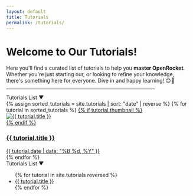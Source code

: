 ```yaml
---
layout: default
title: Tutorials
permalink: /tutorials/
---
```


<!-- Introduction -->
<div class="tutorial-introduction">
  <h1>Welcome to Our Tutorials!</h1>
  <p>Here you'll find a curated list of tutorials to help you <b>master OpenRocket</b>. <br>Whether you're just starting our, or looking to refine your knowledge, there's something here for everyone. Dive in and happy learning! 😊🚀</p>
</div>

<hr style="width: 80%">

<div class="tutorial-container">
  <!-- This will be our button to show the tutorial list on mobile -->
  <div id="mobile-toggle" class="mobile-toggle" onclick="toggleList()">Tutorials List ▼</div>

  <!-- Tutorial content -->
  <div class="tutorials">
    {% assign sorted_tutorials = site.tutorials | sort: "date" | reverse %}
    {% for tutorial in sorted_tutorials %}
      <a href="{{ tutorial.url }}" class="tutorial-tile">
            {% if tutorial.thumbnail %}
                <div class="tutorial-thumbnail">
                    <img src="{{ tutorial.thumbnail }}" alt="{{ tutorial.title }}">
                </div>
            {% endif %}
            <div class="tutorial-title">
                <h3>{{ tutorial.title }}</h3>
            </div>
            <div class="filler" style="flex-grow: 1;"></div>
            <div class="tutorial-date">{{ tutorial.date | date: "%B %d, %Y" }}</div>
      </a>
    {% endfor %}
  </div>

  <!-- Sidebar with expandable/collapsible list -->
  <div class="tutorial-selection">
    <div class="toggle-list">
      <div class="toggle-header" onclick="toggleList()">
        Tutorials List ▼
      </div>
      <ul id="tutorialsList" class="collapsed">
        {% for tutorial in site.tutorials reversed %}
          <li><a href="{{ tutorial.url }}">{{ tutorial.title }}</a></li>
        {% endfor %}
      </ul>
    </div>
  </div>
</div>
